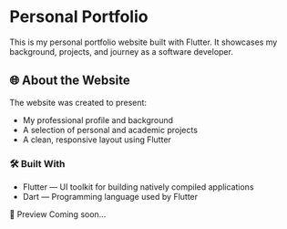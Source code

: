 # Personal Portfolio

This is my personal portfolio website built with Flutter. It showcases my background, projects, and journey as a software developer.

## 🌐 About the Website
The website was created to present:
- My professional profile and background
- A selection of personal and academic projects
- A clean, responsive layout using Flutter

### 🛠️ Built With
  - Flutter — UI toolkit for building natively compiled applications
  - Dart — Programming language used by Flutter

📸 Preview
Coming soon...
